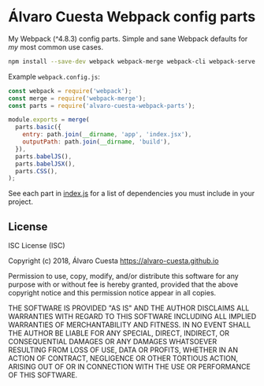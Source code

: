 # Álvaro Cuesta Webpack config parts

My Webpack (^4.8.3) config parts. Simple and sane Webpack defaults for _my_
most common use cases.

```sh
npm install --save-dev webpack webpack-merge webpack-cli webpack-serve git+https://github.com/alvaro-cuesta/webpack-parts#semver:^0.2.2
```

Example `webpack.config.js`:

```javascript
const webpack = require('webpack');
const merge = require('webpack-merge');
const parts = require('alvaro-cuesta-webpack-parts');

module.exports = merge(
  parts.basic({
    entry: path.join(__dirname, 'app', 'index.jsx'),
    outputPath: path.join(__dirname, 'build'),
  }),
  parts.babelJS(),
  parts.babelJSX(),
  parts.CSS(),
);
```

See each part in [index.js](index.js) for a list of dependencies you must
include in your project.

## License

ISC License (ISC)

Copyright (c) 2018, Álvaro Cuesta <https://alvaro-cuesta.github.io>

Permission to use, copy, modify, and/or distribute this software for any purpose with or without fee is hereby granted, provided that the above copyright notice and this permission notice appear in all copies.

THE SOFTWARE IS PROVIDED "AS IS" AND THE AUTHOR DISCLAIMS ALL WARRANTIES WITH REGARD TO THIS SOFTWARE INCLUDING ALL IMPLIED WARRANTIES OF MERCHANTABILITY AND FITNESS. IN NO EVENT SHALL THE AUTHOR BE LIABLE FOR ANY SPECIAL, DIRECT, INDIRECT, OR CONSEQUENTIAL DAMAGES OR ANY DAMAGES WHATSOEVER RESULTING FROM LOSS OF USE, DATA OR PROFITS, WHETHER IN AN ACTION OF CONTRACT, NEGLIGENCE OR OTHER TORTIOUS ACTION, ARISING OUT OF OR IN CONNECTION WITH THE USE OR PERFORMANCE OF THIS SOFTWARE.
